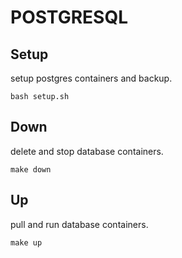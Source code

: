 # POSTGRESQL

## Setup
setup postgres containers and backup.
```
bash setup.sh
```

## Down
delete and stop database containers.
```
make down
```

## Up
pull and run database containers.
```
make up
```

